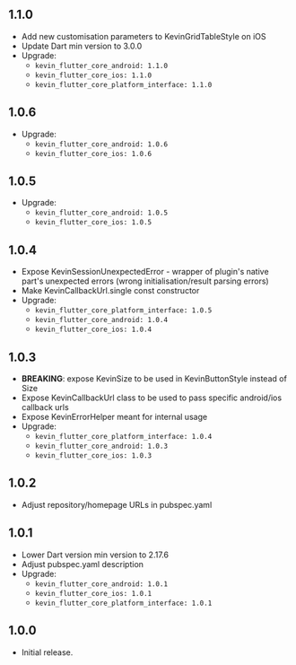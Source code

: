 ## 1.1.0

* Add new customisation parameters to KevinGridTableStyle on iOS
* Update Dart min version to 3.0.0
* Upgrade:
    - `kevin_flutter_core_android: 1.1.0`
    - `kevin_flutter_core_ios: 1.1.0`
    - `kevin_flutter_core_platform_interface: 1.1.0`

## 1.0.6

* Upgrade:
    - `kevin_flutter_core_android: 1.0.6`
    - `kevin_flutter_core_ios: 1.0.6`

## 1.0.5

* Upgrade:
    - `kevin_flutter_core_android: 1.0.5`
    - `kevin_flutter_core_ios: 1.0.5`

## 1.0.4

* Expose KevinSessionUnexpectedError - wrapper of plugin's native part's unexpected errors (wrong
  initialisation/result parsing errors)
* Make KevinCallbackUrl.single const constructor
* Upgrade:
    - `kevin_flutter_core_platform_interface: 1.0.5`
    - `kevin_flutter_core_android: 1.0.4`
    - `kevin_flutter_core_ios: 1.0.4`

## 1.0.3

* **BREAKING**: expose KevinSize to be used in KevinButtonStyle instead of Size
* Expose KevinCallbackUrl class to be used to pass specific android/ios callback urls
* Expose KevinErrorHelper meant for internal usage
* Upgrade:
    - `kevin_flutter_core_platform_interface: 1.0.4`
    - `kevin_flutter_core_android: 1.0.3`
    - `kevin_flutter_core_ios: 1.0.3`

## 1.0.2

* Adjust repository/homepage URLs in pubspec.yaml

## 1.0.1

* Lower Dart version min version to 2.17.6
* Adjust pubspec.yaml description
* Upgrade:
    - `kevin_flutter_core_android: 1.0.1`
    - `kevin_flutter_core_ios: 1.0.1`
    - `kevin_flutter_core_platform_interface: 1.0.1`

## 1.0.0

* Initial release.